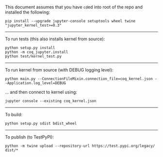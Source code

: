 This document assumes that you have `cd`ed into root of the repo and installed the following:

    pip install --upgrade jupyter-console setuptools wheel twine "jupyter_kernel_test>=0.3"

---

To run tests (this also installs kernel from source):

    python setup.py install
    python -m coq_jupyter.install
    python test/kernel_test.py

---

To run kernel from source (with DEBUG logging level):

    python main.py --ConnectionFileMixin.connection_file=coq_kernel.json --Application.log_level=DEBUG

... and then connect to kernel using:

    jupyter console --existing coq_kernel.json

---

To build:

    python setup.py sdist bdist_wheel

---

To publish (to TestPyPI):

    python -m twine upload --repository-url https://test.pypi.org/legacy/ dist/*
